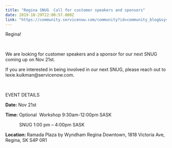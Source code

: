 ```yaml
---
title: "Regina SNUG  Call for customer speakers and sponsors"
date: 2019-10-29T22:00:57.000Z
link: "https://community.servicenow.com/community?id=community_blog&sys_id=9fb5ed611b7408d0a59033f2cd4bcb68"
---
```

<p>Regina!</p>
<p> </p>
<p>We are looking for customer speakers and a sponsor for our next SNUG coming up on Nov 21st.</p>
<p>If you are interested in being involved in our next SNUG, please reach out to lexie.kuikman&#64;servicenow.com.</p>
<p> </p>
<p class="ng-scope">EVENT DETAILS</p>
<p class="ng-scope"><strong>Date:</strong> Nov 21st </p>
<p class="ng-scope"><strong>Time:</strong> Optional  Workshop 9:30am-12:00pm SASK</p>
<p class="ng-scope">           SNUG 1:00 pm – 4:00pm SASK</p>
<p class="ng-scope"><strong>Location: </strong>Ramada Plaza by Wyndham Regina Downtown, 1818 Victoria Ave, Regina, SK S4P 0R1</p>
<p class="ng-scope"> </p>